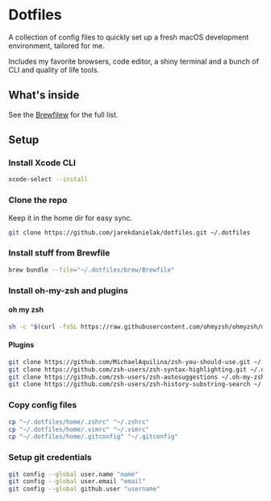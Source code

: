 # Dotfiles

A collection of config files to quickly set up a fresh macOS development environment, tailored for me.

Includes my favorite browsers, code editor, a shiny terminal and a bunch of CLI and quality of life tools.

## What's inside

See the [Brewfilew](./brew/Brewfile) for the full list.

## Setup

### Install Xcode CLI

```sh
xcode-select --install
```

### Clone the repo

Keep it in the home dir for easy sync.

```sh
git clone https://github.com/jarekdanielak/dotfiles.git ~/.dotfiles
```

### Install stuff from Brewfile

```sh
brew bundle --file="~/.dotfiles/brew/Brewfile"
```

### Install oh-my-zsh and plugins

#### oh my zsh

```sh
sh -c "$(curl -fsSL https://raw.githubusercontent.com/ohmyzsh/ohmyzsh/master/tools/install.sh)"
```

#### Plugins

```sh
git clone https://github.com/MichaelAquilina/zsh-you-should-use.git ~/.oh-my-zsh/custom/plugins/you-should-use
git clone https://github.com/zsh-users/zsh-syntax-highlighting.git ~/.oh-my-zsh/custom/plugins/zsh-syntax-highlighting
git clone https://github.com/zsh-users/zsh-autosuggestions ~/.oh-my-zsh/custom/plugins/zsh-autosuggestions
git clone https://github.com/zsh-users/zsh-history-substring-search ~/.oh-my-zsh/custom/plugins/zsh-history-substring-search
```

### Copy config files

```sh
cp "~/.dotfiles/home/.zshrc" "~/.zshrc"
cp "~/.dotfiles/home/.vimrc" "~/.vimrc"
cp "~/.dotfiles/home/.gitconfig" "~/.gitconfig"
```

### Setup git credentials

```sh
git config --global user.name "name"
git config --global user.email "email"
git config --global github.user "username"
```